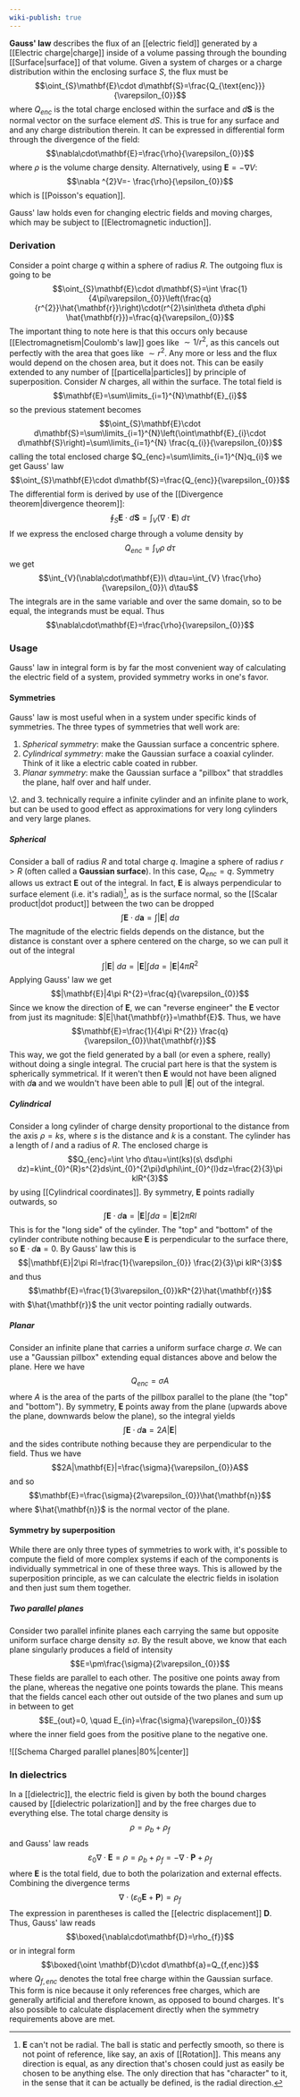 ```yaml
---
wiki-publish: true
---
```

**Gauss' law** describes the flux of an [[electric field]] generated by a [[Electric charge|charge]] inside of a volume passing through the bounding [[Surface|surface]] of that volume. Given a system of charges or a charge distribution within the enclosing surface $S$, the flux must be
$$\oint_{S}\mathbf{E}\cdot d\mathbf{S}=\frac{Q_{\text{enc}}}{\varepsilon_{0}}$$
where $Q_{enc}$ is the total charge enclosed within the surface and $d\mathbf{S}$ is the normal vector on the surface element $dS$. This is true for any surface and and any charge distribution therein. It can be expressed in differential form through the divergence of the field:
$$\nabla\cdot\mathbf{E}=\frac{\rho}{\varepsilon_{0}}$$
where $\rho$ is the volume charge density. Alternatively, using $\mathbf{E}=-\nabla V$:
$$\nabla ^{2}V=- \frac{\rho}{\epsilon_{0}}$$
which is [[Poisson's equation]].

Gauss' law holds even for changing electric fields and moving charges, which may be subject to [[Electromagnetic induction]].
### Derivation
Consider a point charge $q$ within a sphere of radius $R$. The outgoing flux is going to be
$$\oint_{S}\mathbf{E}\cdot d\mathbf{S}=\int \frac{1}{4\pi\varepsilon_{0}}\left(\frac{q}{r^{2}}\hat{\mathbf{r}}\right)\cdot(r^{2}\sin\theta d\theta d\phi \hat{\mathbf{r}})=\frac{q}{\varepsilon_{0}}$$
The important thing to note here is that this occurs only because [[Electromagnetism|Coulomb's law]] goes like $\sim 1/r^{2}$, as this cancels out perfectly with the area that goes like $\sim r^{2}$. Any more or less and the flux would depend on the chosen area, but it does not. This can be easily extended to any number of [[particella|particles]] by principle of superposition. Consider $N$ charges, all within the surface. The total field is
$$\mathbf{E}=\sum\limits_{i=1}^{N}\mathbf{E}_{i}$$
so the previous statement becomes
$$\oint_{S}\mathbf{E}\cdot d\mathbf{S}=\sum\limits_{i=1}^{N}\left(\oint\mathbf{E}_{i}\cdot d\mathbf{S}\right)=\sum\limits_{i=1}^{N} \frac{q_{i}}{\varepsilon_{0}}$$
calling the total enclosed charge $Q_{enc}=\sum\limits_{i=1}^{N}q_{i}$ we get Gauss' law
$$\oint_{S}\mathbf{E}\cdot d\mathbf{S}=\frac{Q_{enc}}{\varepsilon_{0}}$$
The differential form is derived by use of the [[Divergence theorem|divergence theorem]]:
$$\oint_{S}\mathbf{E}\cdot d\mathbf{S}=\int_{V}(\nabla\cdot\mathbf{E})\ d\tau$$
If we express the enclosed charge through a volume density by
$$Q_{enc}=\int_{V}\rho\ d\tau$$
we get
$$\int_{V}(\nabla\cdot\mathbf{E})\ d\tau=\int_{V} \frac{\rho}{\varepsilon_{0}}\ d\tau$$
The integrals are in the same variable and over the same domain, so to be equal, the integrands must be equal. Thus
$$\nabla\cdot\mathbf{E}=\frac{\rho}{\varepsilon_{0}}$$
### Usage
Gauss' law in integral form is by far the most convenient way of calculating the electric field of a system, provided symmetry works in one's favor.
#### Symmetries
Gauss' law is most useful when in a system under specific kinds of symmetries. The three types of symmetries that well work are:
1. *Spherical symmetry*: make the Gaussian surface a concentric sphere.
2. *Cylindrical symmetry*: make the Gaussian surface a coaxial cylinder. Think of it like a electric cable coated in rubber.
3. *Planar symmetry*: make the Gaussian surface a "pillbox" that straddles the plane, half over and half under.

\2. and 3. technically require a infinite cylinder and an infinite plane to work, but can be used to good effect as approximations for very long cylinders and very large planes.
##### Spherical
Consider a ball of radius $R$ and total charge $q$. Imagine a sphere of radius $r>R$ (often called a **Gaussian surface**). In this case, $Q_{enc}=q$. Symmetry allows us extract $\mathbf{E}$ out of the integral. In fact, $\mathbf{E}$ is always perpendicular to surface element (i.e. it's radial)[^1], as is the surface normal, so the [[Scalar product|dot product]] between the two can be dropped
$$\int \mathbf{E}\cdot d\mathbf{a}=\int |\mathbf{E}|\ da$$
The magnitude of the electric fields depends on the distance, but the distance is constant over a sphere centered on the charge, so we can pull it out of the integral
$$\int|\mathbf{E}|\ da=|\mathbf{E}|\int da=|\mathbf{E}|4\pi R^{2}$$
Applying Gauss' law we get
$$|\mathbf{E}|4\pi R^{2}=\frac{q}{\varepsilon_{0}}$$
Since we know the direction of $\mathbf{E}$, we can "reverse engineer" the $\mathbf{E}$ vector from just its magnitude: $|E|\hat{\mathbf{r}}=\mathbf{E}$. Thus, we have
$$\mathbf{E}=\frac{1}{4\pi R^{2}} \frac{q}{\varepsilon_{0}}\hat{\mathbf{r}}$$
This way, we got the field generated by a ball (or even a sphere, really) without doing a single integral. The crucial part here is that the system is spherically symmetrical. If it weren't then $\mathbf{E}$ would not have been aligned with $d\mathbf{a}$ and we wouldn't have been able to pull $|\mathbf{E}|$ out of the integral.
##### Cylindrical
Consider a long cylinder of charge density proportional to the distance from the axis $\rho=ks$, where $s$ is the distance and $k$ is a constant. The cylinder has a length of $l$ and a radius of $R$. The enclosed charge is
$$Q_{enc}=\int \rho d\tau=\int(ks)(s\ dsd\phi dz)=k\int_{0}^{R}s^{2}ds\int_{0}^{2\pi}d\phi\int_{0}^{l}dz=\frac{2}{3}\pi klR^{3}$$
by using [[Cylindrical coordinates]]. By symmetry, $\mathbf{E}$ points radially outwards, so
$$\int \mathbf{E}\cdot d\mathbf{a}=|\mathbf{E}|\int da=|\mathbf{E}|2\pi Rl$$
This is for the "long side" of the cylinder. The "top" and "bottom" of the cylinder contribute nothing because $\mathbf{E}$ is perpendicular to the surface there, so $\mathbf{E}\cdot d\mathbf{a}=0$. By Gauss' law this is
$$|\mathbf{E}|2\pi Rl=\frac{1}{\varepsilon_{0}} \frac{2}{3}\pi klR^{3}$$
and thus
$$\mathbf{E}=\frac{1}{3\varepsilon_{0}}kR^{2}\hat{\mathbf{r}}$$
with $\hat{\mathbf{r}}$ the unit vector pointing radially outwards.
##### Planar
Consider an infinite plane that carries a uniform surface charge $\sigma$. We can use a "Gaussian pillbox" extending equal distances above and below the plane. Here we have
$$Q_{enc}=\sigma A$$
where $A$ is the area of the parts of the pillbox parallel to the plane (the "top" and "bottom"). By symmetry, $\mathbf{E}$ points away from the plane (upwards above the plane, downwards below the plane), so the integral yields
$$\int \mathbf{E}\cdot d\mathbf{a}=2A|\mathbf{E}|$$
and the sides contribute nothing because they are perpendicular to the field. Thus we have
$$2A|\mathbf{E}|=\frac{\sigma}{\varepsilon_{0}}A$$
and so
$$\mathbf{E}=\frac{\sigma}{2\varepsilon_{0}}\hat{\mathbf{n}}$$
where $\hat{\mathbf{n}}$ is the normal vector of the plane.
#### Symmetry by superposition
While there are only three types of symmetries to work with, it's possible to compute the field of more complex systems if each of the components is individually symmetrical in one of these three ways. This is allowed by the superposition principle, as we can calculate the electric fields in isolation and then just sum them together.
##### Two parallel planes
Consider two parallel infinite planes each carrying the same but opposite uniform surface charge density $\pm\sigma$. By the result above, we know that each plane singularly produces a field of intensity
$$E=\pm\frac{\sigma}{2\varepsilon_{0}}$$
These fields are parallel to each other. The positive one points away from the plane, whereas the negative one points towards the plane. This means that the fields cancel each other out outside of the two planes and sum up in between to get
$$E_{out}=0, \quad E_{in}=\frac{\sigma}{\varepsilon_{0}}$$
where the inner field goes from the positive plane to the negative one.

![[Schema Charged parallel planes|80%|center]]
### In dielectrics
In a [[dielectric]], the electric field is given by both the bound charges caused by [[dielectric polarization]] and by the free charges due to everything else. The total charge density is
$$\rho=\rho_{b}+\rho_{f}$$
and Gauss' law reads
$$\varepsilon_{0}\nabla\cdot\mathbf{E}=\rho=\rho_{b}+\rho_{f}=-\nabla\cdot\mathbf{P}+\rho_{f}$$
where $\mathbf{E}$ is the total field, due to both the polarization and external effects. Combining the divergence terms
$$\nabla\cdot(\varepsilon_{0}\mathbf{E}+\mathbf{P})=\rho_{f}$$
The expression in parentheses is called the [[electric displacement]] $\mathbf{D}$. Thus, Gauss' law reads
$$\boxed{\nabla\cdot\mathbf{D}=\rho_{f}}$$
or in integral form
$$\boxed{\oint \mathbf{D}\cdot d\mathbf{a}=Q_{f,enc}}$$
where $Q_{f,enc}$ denotes the total free charge within the Gaussian surface. This form is nice because it only references free charges, which are generally artificial and therefore known, as opposed to bound charges. It's also possible to calculate displacement directly when the symmetry requirements above are met.

[^1]: $\mathbf{E}$ can't not be radial. The ball is static and perfectly smooth, so there is not point of reference, like say, an axis of [[Rotation]]. This means any direction is equal, as any direction that's chosen could just as easily be chosen to be anything else. The only direction that has "character" to it, in the sense that it can be actually be defined, is the radial direction.
